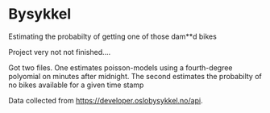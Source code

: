 # Bysykkel
Estimating the probabilty of getting one of those dam**d bikes

Project very not not finished....

Got two files. One estimates poisson-models using a fourth-degree polyomial on minutes after midnight. The second estimates the probabilty of no bikes available for a given time stamp

Data collected from https://developer.oslobysykkel.no/api.
